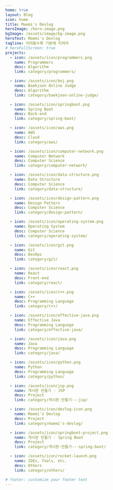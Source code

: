 ```yaml
---
home: true
layout: Blog
icon: home
title: Maemi's Devlog
heroImage: /hero-image.png
bgImage: /assets/image/bg-image.png
heroText: Maemi's Devlog
tagline: 어려울수록 기본에 미쳐라
# heroFullScreen: true
projects:
  - icon: /assets/icon/programmers.png
    name: Programmers
    desc: Algorithm
    link: category/programmers/

  - icon: /assets/icon/boj.png
    name: Baekjoon Online Judge
    desc: Algorithm
    link: category/baekjoon-online-judge/

  - icon: /assets/icon/springboot.png
    name: Spring Boot
    desc: Back-end
    link: category/spring-boot/

  - icon: /assets/icon/aws.png
    name: AWS
    desc: Cloud
    link: category/aws/

  - icon: /assets/icon/computer-network.png
    name: Computer Network
    desc: Computer Science
    link: category/computer-network/

  - icon: /assets/icon/data-structure.png
    name: Data Structure
    desc: Computer Science
    link: category/data-structure/

  - icon: /assets/icon/design-pattern.png
    name: Design Pattern
    desc: Computer Science
    link: category/design-pattern/

  - icon: /assets/icon/operating-system.png
    name: Operating System
    desc: Computer Science
    link: category/operating-system/

  - icon: /assets/icon/git.png
    name: Git
    desc: DevOps
    link: category/git/

  - icon: /assets/icon/react.png
    name: React
    desc: Front-end
    link: category/react/

  - icon: /assets/icon/c++.png
    name: C++
    desc: Programming Language
    link: category/c++/

  - icon: /assets/icon/effective-java.png
    name: Effective Java
    desc: Programming Language
    link: category/effective-java/

  - icon: /assets/icon/java.png
    name: Java
    desc: Programming Language
    link: category/java/

  - icon: /assets/icon/python.png
    name: Python
    desc: Programming Language
    link: category/python/

  - icon: /assets/icon/jsp.png
    name: 게시판 만들기 - JSP
    desc: Project
    link: category/게시판-만들기---jsp/

  - icon: /assets/icon/devlog-icon.png
    name: Maemi's Devlog
    desc: Project
    link: category/maemi's-devlog/

  - icon: /assets/icon/springboot-project.png
    name: 게시판 만들기 - Spring Boot
    desc: Project
    link: category/게시판-만들기---spring-boot/

  - icon: /assets/icon/rocket-launch.png
    name: IDEs, Tools, etc.
    desc: Others
    link: category/others/

# footer: customize your footer text
---
```

